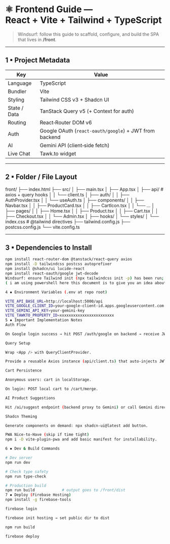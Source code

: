# ⚛️ Frontend Guide — React + Vite + Tailwind + TypeScript

> Windsurf: follow this guide to scaffold, configure, and build the SPA that lives in **/front**.

---

## 1 ▪ Project Metadata

| Key | Value |
| --- | ----- |
| Language | TypeScript |
| Bundler | Vite |
| Styling | Tailwind CSS v3 + Shadcn UI |
| State / Data | TanStack Query v5 (+ Context for auth) |
| Routing | React‑Router DOM v6 |
| Auth | Google OAuth (`react-oauth/google`) + JWT from backend |
| AI | Gemini API (client‑side fetch) |
| Live Chat | Tawk.to widget |

---

## 2 ▪ Folder / File Layout

front/ ├── index.html ├── src/ │ ├── main.tsx │ ├── App.tsx │ ├── api/ # axios + query hooks │ │ └── client.ts │ ├── auth/ │ │ ├── AuthProvider.tsx │ │ └── useAuth.ts │ ├── components/ │ │ ├── Navbar.tsx │ │ ├── ProductCard.tsx │ │ ├── CartIcon.tsx │ │ └── ... │ ├── pages/ │ │ ├── Home.tsx │ │ ├── Product.tsx │ │ ├── Cart.tsx │ │ ├── Checkout.tsx │ │ └── Admin.tsx │ ├── hooks/ │ └── styles/ │ └── index.css # @tailwind directives ├── tailwind.config.js ├── postcss.config.js └── vite.config.ts

---

## 3 ▪ Dependencies to Install

```bash
npm install react-router-dom @tanstack/react-query axios
npm install -D tailwindcss postcss autoprefixer
npm install @shadcn/ui lucide-react
npm install react-oauth/google jwt-decode
Windsurf: ensure Tailwind init (npx tailwindcss init -p) has been run; if not, create the two config files with default content paths.
( i am using powershell here this document is to give you an idea about frontend)

4 ▪ Environment Variables (.env at repo root)

VITE_API_BASE_URL=http://localhost:5000/api
VITE_GOOGLE_CLIENT_ID=your-google-client-id.apps.googleusercontent.com
VITE_GEMINI_API_KEY=your-gemini-key
VITE_TAWKTO_PROPERTY_ID=xxxxxxxxxxxxxxxxxxxxxxxx
5 ▪ Important Implementation Notes
Auth Flow

On Google login success → hit POST /auth/google on backend → receive JWT → store in localStorage and React context.

Query Setup

Wrap <App /> with QueryClientProvider.

Provide a reusable Axios instance (api/client.ts) that auto‑injects JWT header.

Cart Persistence

Anonymous users: cart in localStorage.

On login: POST local cart to /cart/merge.

AI Product Suggestions

Hit /ai/suggest endpoint (backend proxy to Gemini) or call Gemini directly from frontend—choose the lighter path.

Shadcn Theming

Generate components on demand: npx shadcn-ui@latest add button.

PWA Nice‑to‑Have (skip if time tight)
npm i -D vite-plugin-pwa and add basic manifest for installability.

6 ▪ Dev & Build Commands

# Dev server
npm run dev

# Check type safety
npm run type-check

# Production build
npm run build            # output goes to /front/dist
7 ▪ Deploy (Firebase Hosting)
npm install -g firebase-tools

firebase login

firebase init hosting → set public dir to dist

npm run build

firebase deploy
